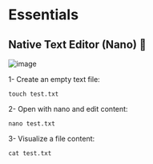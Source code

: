 # Essentials

## Native Text Editor (Nano) 📝

![image](https://user-images.githubusercontent.com/60454486/170841152-b819a8f5-0ab5-4648-858c-8b2bf805d666.png)


1- Create an empty text file:
```
touch test.txt
```

2- Open with nano and edit content:
```
nano test.txt
```

3- Visualize a file content:
```
cat test.txt
```
